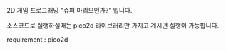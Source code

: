2D 게임 프로그래밍 "슈퍼 마리오인가?" 입니다.

소스코드로 실행하실때는 
pico2d 라이브러리만 가지고 계시면 실행이 가능합니다.

requirement : pico2d 
